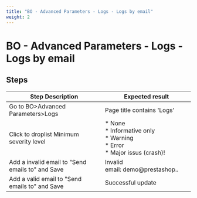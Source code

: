 ```yaml
---
title: "BO - Advanced Parameters - Logs - Logs by email"
weight: 2
---
```


# BO - Advanced Parameters - Logs - Logs by email
## Steps
| Step Description | Expected result |
| ----- | ----- |
| Go to BO>Advanced Parameters>Logs | Page title contains 'Logs' |
| Click to droplist Minimum severity level | * None<br> * Informative only<br> * Warning<br> * Error<br> * Major issus (crash)! |
| Add a invalid email to "Send emails to" and Save | Invalid email: demo@prestashop.. |
| Add a valid email to "Send emails to" and Save | Successful update |
